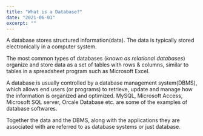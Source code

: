 ```yaml
---
title: "What is a Database?"
date: "2021-06-01"
excerpt: ""
---
```


A database stores structured information(data). The data is typically stored electronically in a computer system.

The most common types of databases (_known as relational databases_) organize and store data as a set of tables with rows & columns, similar to tables in a spreadsheet program such as Microsoft Excel.

A database is usually controlled by a database management system(DBMS), which allows end users (or programs) to retrieve, update and manage how the information is organized and optimized. MySQL, Microsoft Access, Microsoft SQL server, Orcale Database etc. are some of the examples of database softwares.

Together the data and the DBMS, along with the applications they are associated with are referred to as database systems or just database.
